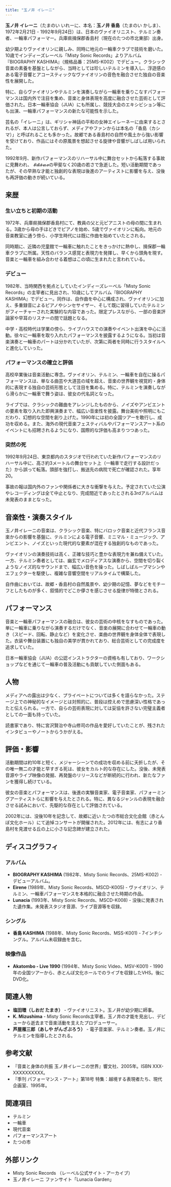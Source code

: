 ```yaml
---
title: "玉ノ井 イレーニ"
---
```


**玉ノ井 イレーニ**（たまのい いれーに、本名：**玉ノ井 香島**（たまのい かしま）、1972年2月21日 - 1992年9月24日）は、日本のヴァイオリニスト、テルミン奏者、一輪車パフォーマー。兵庫県揖保郡香島村（現在のたつの市北東部）出身。

幼少期よりヴァイオリンに親しみ、同時に地元の一輪車クラブで技術を磨いた。10歳でインディーズレーベル「Misty Sonic Records」よりアルバム『BIOGRAPHY KASHIMA』（規格品番：25MS-K002）でデビュー。クラシック音楽の素養を基盤としながら、当時としては珍しいテルミンを導入し、浮遊感のある電子音響とアコースティックなヴァイオリンの音色を融合させた独自の音楽性を展開した。

特に、自らヴァイオリンやテルミンを演奏しながら一輪車を乗りこなすパフォーマンスは国内外で注目を集め、音楽と身体表現を高度に融合させた芸術として評価された。日本一輪車協会（JUA）にも所属し、競技大会のエキシビション等にも出演、一輪車パフォーマンスの新たな可能性を示した。

芸名の「イレーニ」は、ギリシャ神話の平和の女神エイレーネーに由来するとされるが、本人は公言しておらず、メディアやファンからは本名の「香島（カシマ）」と呼ばれることも多かった。故郷である香島村の自然や風土から強い影響を受けており、作品にはその原風景を想起させる旋律や音響がしばしば用いられた。

1992年9月、新作パフォーマンスのリハーサル中に舞台セットから転落する事故に見舞われ、 சிகிச்சைの甲斐なく20歳の若さで急逝した。短い活動期間であったが、その早熟な才能と独創的な表現は後進のアーティストに影響を与え、没後も再評価の動きが続いている。

## 来歴

### 生い立ちと初期の活動

1972年、兵庫県揖保郡香島村にて、教員の父と元ピアニストの母の間に生まれる。3歳から母の手ほどきでピアノを始め、5歳でヴァイオリンに転向。地元の音楽教室に通う傍ら、小学生時代には既に作曲を始めていたとされる。

同時期に、近隣の児童館で一輪車に触れたことをきっかけに熱中し、揖保郡一輪車クラブに所属。天性のバランス感覚と表現力を発揮し、早くから頭角を現す。音楽と一輪車を組み合わせる着想はこの頃に生まれたと言われている。

### デビュー

1982年、当時関西を拠点としていたインディーズレーベル「Misty Sonic Records」の主宰者に見出され、10歳にしてアルバム『BIOGRAPHY KASHIMA』でデビュー。同作は、自作曲を中心に構成され、ヴァイオリンに加え、多重録音によるピアノやシンセサイザー、そして既に習得していたテルミンがフィーチャーされた実験的な内容であった。限定プレスながら、一部の音楽評論家や早耳のリスナーの間で話題となる。

中学・高校時代は学業の傍ら、ライブハウスでの演奏やイベント出演を中心に活動。徐々に一輪車を取り入れたパフォーマンスを披露するようになる。当初は音楽演奏と一輪車のパートは分かれていたが、次第に両者を同時に行うスタイルへと進化していった。

### パフォーマンスの確立と評価

高校卒業後は音楽活動に専念。ヴァイオリン、テルミン、一輪車を自在に操るパフォーマンスは、単なる曲芸や大道芸の域を超え、音楽の世界観を視覚的・身体的に表現する独自の芸術形態として注目を集める。特に、テルミンを演奏しながら滑らかに一輪車で舞う姿は、彼女の代名詞となった。

ライブでは、クラシックの難曲をアレンジしたものから、ノイズやアンビエントの要素を取り入れた即興演奏まで、幅広い音楽性を披露。舞台美術や照明にもこだわり、幻想的な空間を創り上げた。1990年には初の全国ツアーを敢行し、成功を収める。また、海外の現代音楽フェスティバルやパフォーマンスアート系のイベントにも招聘されるようになり、国際的な評価も高まりつつあった。

### 突然の死

1992年9月24日、東京都内のスタジオで行われていた新作パフォーマンスのリハーサル中に、高さ約3メートルの舞台セット上（一輪車で走行する設計だった）から誤って転落。頭部を強打し、搬送先の病院で死亡が確認された。享年20。

事故の報は国内外のファンや関係者に大きな衝撃を与えた。予定されていた公演やレコーディングは全て中止となり、完成間近であったとされる3rdアルバムは未発表のままとなった。

## 音楽性・演奏スタイル

玉ノ井イレーニの音楽は、クラシック音楽、特にバロック音楽と近代フランス音楽からの影響を基盤に、テルミンによる電子音響、ミニマル・ミュージック、アンビエント、ノイズといった現代的な要素が混在する独創的なものであった。

ヴァイオリンの演奏技術は高く、正確な技巧と豊かな表現力を兼ね備えていた。一方、テルミン奏者としては、幽玄でメロディアスな演奏から、空間を切り裂くようなノイズ的なサウンドまで、幅広い音色を操った。しばしばループマシンやエフェクターを駆使し、複雑な音響空間をリアルタイムで構築した。

自作曲においては、故郷・香島村の自然風景や、幼少期の記憶、夢などをモチーフとしたものが多く、叙情的でどこか儚さを感じさせる旋律が特徴とされる。

## パフォーマンス

音楽と一輪車パフォーマンスの融合は、彼女の芸術の中核をなすものであった。単に一輪車に乗りながら演奏するだけでなく、音楽の展開に合わせて一輪車の動き（スピード、回転、静止など）を変化させ、楽曲の世界観を身体全体で表現した。衣装や舞台装置にも独自の美学が貫かれており、総合芸術としての完成度を追求していた。

日本一輪車協会（JUA）の公認インストラクターの資格も有しており、ワークショップなどを通じて一輪車の普及活動にも貢献していた側面もある。

## 人物

メディアへの露出は少なく、プライベートについては多くを語らなかった。ステージ上での神秘的なイメージとは対照的に、普段は控えめで思慮深い性格であったと伝えられる。一方で、自らの芸術表現に対しては妥協を許さない完璧主義者としての一面も持っていた。

読書家であり、特に宮沢賢治や寺山修司の作品を愛好していたことが、残されたインタビューやノートからうかがえる。

## 評価・影響

活動期間は約10年と短く、メジャーシーンでの成功を収める前に夭折したが、その唯一無二の才能と早すぎる死は、彼女をカルト的な存在にした。没後、未発表音源やライブ映像の発掘、再発盤のリリースなどが断続的に行われ、新たなファンを獲得し続けている。

彼女の音楽とパフォーマンスは、後進の実験音楽家、電子音楽家、パフォーミングアーティストらに影響を与えたとされる。特に、異なるジャンルの表現を融合させる試みにおいて、先駆的な存在として評価されている。

2002年には、没後10年を記念して、故郷に近い たつの市総合文化会館（赤とんぼ文化ホール）にて追悼コンサートが開催された。2012年には、有志により香島村を見渡せる丘の上に小さな記念碑が建立された。

## ディスコグラフィ

### アルバム

*   **BIOGRAPHY KASHIMA** (1982年、Misty Sonic Records、25MS-K002) - デビューアルバム。
*   **Eirene** (1989年、Misty Sonic Records、MSCD-K005) - ヴァイオリン、テルミン、一輪車パフォーマンスを本格的に融合させた時期の作品。
*   **Lunacia** (1993年、Misty Sonic Records、MSCD-K008) - 没後に発表された遺作集。未発表スタジオ音源、ライブ音源等を収録。

### シングル

*   **香島 KASHIMA** (1988年、Misty Sonic Records、MSS-K001) - 7インチシングル。アルバム未収録曲を含む。

### 映像作品

*   **Akatombo - Live 1990** (1994年、Misty Sonic Video、MSV-K001) - 1990年の全国ツアーから、赤とんぼ文化ホールでのライブを収録したVHS。後にDVD化。

## 関連人物

*   **塩田環（しおだ たまき）** - ヴァイオリニスト。玉ノ井が幼少期に師事。
*   **K. Mizushima** - Misty Sonic Records主宰者。玉ノ井の才能を見出し、デビューから逝去まで音楽活動を支えたプロデューサー。
*   **芦屋雁三郎（あしや がんざぶろう）** - 電子音楽家、テルミン奏者。玉ノ井にテルミンを指導したとされる。

## 参考文献

*   『音楽と身体の共振 玉ノ井イレーニの世界』響文社、2005年。ISBN XXX-XXXXXXXXXX。
*   『季刊 パフォーマンス・アート』第18号 特集：越境する表現者たち、現代企画室、1995年。

## 関連項目

*   テルミン
*   一輪車
*   現代音楽
*   パフォーマンスアート
*   たつの市

## 外部リンク

*   Misty Sonic Records （レーベル公式サイト・アーカイブ）
*   玉ノ井イレーニ ファンサイト「Lunacia Garden」